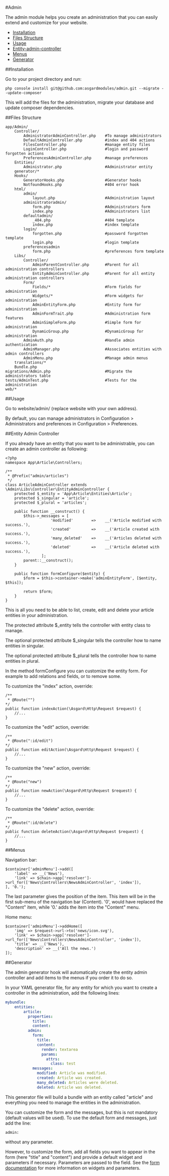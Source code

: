 #Admin

The admin module helps you create an administration that you can easily extend and customize for your website.

- [Installation](#installation)
- [Files Structure](#files-structure)
- [Usage](#usage)
- [Entity-admin-controller](#entity-admin-controller)
- [Menus](#menus)
- [Generator](#generator)

<a name="installation"></a>
##Installation

Go to your project directory and run:

	php console install git@github.com:asgardmodules/admin.git --migrate --update-composer

This will add the files for the administration, migrate your database and update composer dependencies.

<a name="files-structure"></a>
##Files Structure

```text
app/Admin/
	Controller/
		AdministratorAdminController.php	#To manage administrators
		DefaultAdminController.php			#index and 404 actions
		FilesController.php					#manage entity files
		LoginController.php					#login and password forgotten actions
		PreferencesAdminController.php		#manage preferences
	Entities/
		Administrator.php					#Administrator entity
	generator/*
	Hooks/
		GeneratorHooks.php					#Generator hooks
		NotfoundHooks.php					#404 error hook
	html/
		admin/
			layout.php						#Administration layout
		administratoradmin/
			form.php						#Administrators form
			index.php						#Administrators list
		defaultadmin/
			_404.php						#404 template
			index.php						#index template
		login/
			forgotten.php					#password forgotten template
			login.php						#login template
		preferencesadmin
			form.php						#preferences form template
	Libs/
		Controller/
			AdminParentController.php		#Parent for all administration controllers
			EntityAdminController.php		#Parent for all entity administration controllers
		Form/
			Fields/*						#Form fields for administration
			Widgets/*						#Form widgets for administration
			AdminEntityForm.php				#Entity form for administration
			AdminFormTrait.php				#Administration form features
			AdminSimpleForm.php				#Simple form for administration
			DynamicGroup.php				#DynamicGroup for administration
		AdminAuth.php						#Handle admin authentication
		AdminManager.php					#Associates entities with admin controllers
		AdminMenu.php						#Manage admin menus
	translations/*
	Bundle.php
migrations/Admin.php						#Migrate the administrators table
tests/AdminTest.php							#Tests for the administration
web/*
```

<a name="usage"></a>
##Usage

Go to website/admin/ (replace website with your own address).

By default, you can manage administrators in Configuration > Administrators and preferences in Configuration > Preferences.

<a name="entity-admin-controller"></a>
##Entity Admin Controller

If you already have an entity that you want to be administrable, you can create an admin controller as following:

	<?php
	namespace App\Article\Controllers;

	/**
	 * @Prefix("admin/articles")
	 */
	class ArticleAdminController extends \Admin\Libs\Controller\EntityAdminController {
		protected $_entity = 'App\Article\Entities\Article';
		protected $_singular = 'article';
		protected $_plural = 'articles';

		public function __construct() {
			$this->_messages = [
						'modified'        =>	__('Article modified with success.'),
						'created'         =>	__('Article created with success.'),
						'many_deleted'    =>	__('Articles deleted with success.'),
						'deleted'         =>	__('Article deleted with success.'),
					];
			parent::__construct();
		}
		
		public function formConfigure($entity) {
			$form = $this->container->make('adminEntityForm', [$entity, $this]);
			
			return $form;
		}
	}

This is all you need to be able to list, create, edit and delete your article entities in your administration.

The protected attribute $_entity tells the controller with entity class to manage.

The optional protected attribute $_singular tells the controller how to name entities in singular.

The optional protected attribute $_plural tells the controller how to name entities in plural.

In the method formConfigure you can customize the entity form. For example to add relations and fields, or to remove some.

To customize the "index" action, override:

	/**
	 * @Route("")
	*/
	public function indexAction(\Asgard\Http\Request $request) {
		//...
	}

To customize the "edit" action, override:

	/**
	 * @Route(":id/edit")
	*/
	public function editAction(\Asgard\Http\Request $request) {
		//...
	}

To customize the "new" action, override:

	/**
	 * @Route("new")
	*/
	public function newAction(\Asgard\Http\Request $request) {
		//...
	}

To customize the "delete" action, override:

	/**
	 * @Route(":id/delete")
	*/
	public function deleteAction(\Asgard\Http\Request $request) {
		//...
	}

<a name="menus"></a>
##Menus

Navigation bar:

	$container['adminMenu']->add([
		'label' => __('News'),
		'link' => $chain->app['resolver']->url_for(['News\Controllers\NewsAdminController', 'index']),
	], '0.');

The last parameter gives the position of the item. This item will be in the first sub-menu of the navigation bar (Content). '0', would have replaced the "Content" item, while '0.' adds the item into the "Content" menu.

Home menu:

	$container['adminMenu']->addHome([
		'img' => $request->url->to('news/icon.svg'),
		'link' => $chain->app['resolver']->url_for(['News\Controllers\NewsAdminController', 'index']),
		'title' => __('News'),
		'description' => __('All the news.')
	]);

<a name="generator"></a>
##Generator

The admin generator hook will automatically create the entity admin controller and add items to the menus if you order it to do so.

In your YAML generator file, for any entity for which you want to create a controller in the administration, add the following lines:

```yaml
mybundle:
	entities:
	    article:
	      properties:
	        title:
	        content:
	      admin:
	        form:
	          title:
	          content:
	          	render: textarea
	            params:
	              attrs:
	                class: test
	        messages:
	          modified: Article was modified.
	          created: Article was created.
	          many_deleted: Articles were deleted.
	          deleted: Article was deleted.
```

This generator file will build a bundle with an entity called "article" and everything you need to manage the entities in the administration.

You can customize the form and the messages, but this is not mandatory (default values will be used). To use the default form and messages, just add the line:

	admin:

without any parameter.

However, to customize the form, add all fields you want to appear in the form (here "title" and "content") and provide a default widget and parameters if necessary. Parameters are passed to the field. See the [form documentation](docs/form) for more information on widgets and parameters.